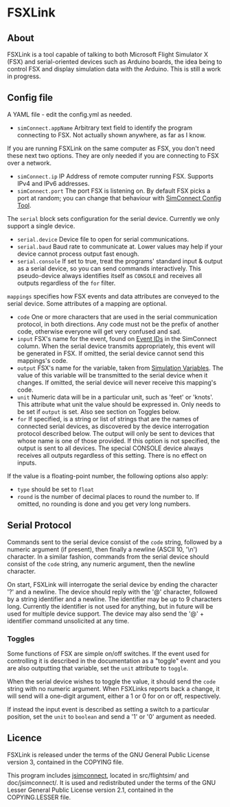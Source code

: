 # FSXLink #

## About ##
FSXLink is a tool capable of talking to both Microsoft Flight Simulator X (FSX) and serial-oriented devices such as Arduino boards, the idea being to control FSX and display simulation data with the Arduino. This is still a work in progress.

## Config file ##
A YAML file - edit the config.yml as needed.

- `simConnect.appName` Arbitrary text field to identify the program connecting to FSX. Not actually shown anywhere, as far as I know.

If you are running FSXLink on the same computer as FSX, you don't need these next two options. They are only needed if you are connecting to FSX over a network.
- `simConnect.ip` IP Address of remote computer running FSX. Supports IPv4 and IPv6 addresses.
- `simConnect.port` The port FSX is listening on. By default FSX picks a port at random; you can change that behaviour with [SimConnect Config Tool](https://github.com/jtreml/simconnect-config-tool).

The `serial` block sets configuration for the serial device. Currently we only support a single device.
- `serial.device` Device file to open for serial communications.
- `serial.baud` Baud rate to communicate at. Lower values may help if your device cannot process output fast enough.
- `serial.console` If set to true, treat the programs' standard input & output as a serial device, so you can send commands interactively. This pseudo-device always identifies itself as `CONSOLE` and receives all outputs regardless of the `for` filter.

`mappings` specifies how FSX events and data attributes are conveyed to the serial device. Some attributes of a mapping are optional.
- `code` One or more characters that are used in the serial communication protocol, in both directions. Any code must not be the prefix of another code, otherwise everyone will get very confused and sad.
- `input` FSX's name for the event, found on [Event IDs](https://www.prepar3d.com/SDKv4/sdk/references/variables/event_ids.html) in the SimConnect column. When the serial device transmits appropriately, this event will be generated in FSX. If omitted, the serial device cannot send this mappings's code.
- `output` FSX's name for the variable, taken from [Simulation Variables](https://www.prepar3d.com/SDKv4/sdk/references/variables/simulation_variables.html). The value of this variable will be transmitted to the serial device when it changes. If omitted, the serial device will never receive this mapping's code.
- `unit` Numeric data will be in a particular unit, such as 'feet' or 'knots'. This attribute what unit the value should be expressed in. Only needs to be set if `output` is set. Also see section on Toggles below.
- `for` If specified, is a string or list of strings that are the names of connected serial devices, as discovered by the device interrogation protocol described below. The output will only be sent to devices that whose name is one of those provided. If this option is not specified, the output is sent to all devices. The special CONSOLE device always receives all outputs regardless of this setting. There is no effect on inputs.

If the value is a floating-point number, the following options also apply:
- `type` should be set to `float`
- `round` is the number of decimal places to round the number to. If omitted, no rounding is done and you get very long numbers.

## Serial Protocol ##
Commands sent to the serial device consist of the `code` string, followed by a numeric argument (if present), then finally a newline (ASCII 10, '\n') character. In a similar fashion, commands from the serial device should consist of the `code` string, any numeric argument, then the newline character.

On start, FSXLink will interrogate the serial device by ending the character '?' and a newline. The device should reply with the '@' character, followed by a string identifier and a newline. The identifier may be up to 9 characters long. Currently the identifier is not used for anything, but in future will be used for multiple device support. The device may also send the '@' + identifier command unsolicited at any time.

### Toggles ###
Some functions of FSX are simple on/off switches. If the event used for controlling it is described in the documentation as a "toggle" event and you are also outputting that variable, set the `unit` attribute to `toggle`.

When the serial device wishes to toggle the value, it should send the `code` string with no numeric argument. When FSXLinks reports back a change, it will send will a one-digit argument, either a 1 or 0 for on or off, respectively.

If instead the input event is described as setting a switch to a particular position, set the `unit` to `boolean` and send a '1' or '0' argument as needed.

## Licence ##
FSXLink is released under the terms of the GNU General Public License version 3, contained in the COPYING file.

This program includes [jsimconnect](https://github.com/mharj/jsimconnect), located in src/flightsim/ and doc/jsimconnect/. It is used and redistributed under the terms of the GNU Lesser General Public License version 2.1, contained in the COPYING.LESSER file.